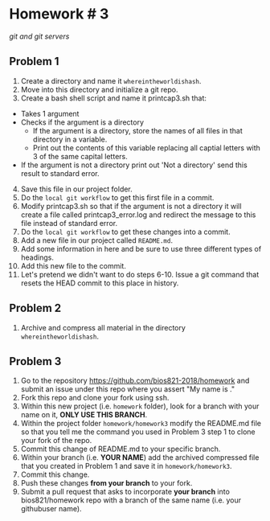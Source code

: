 # Homework \# 3
*git and git servers*

## Problem 1
1. Create a directory and name it `whereintheworldishash`.
2. Move into this directory and initialize a git repo.
3. Create a bash shell script and name it printcap3.sh that:  
- Takes 1 argument
- Checks if the argument is a directory
    - If the argument is a directory, store the names of all files in that directory in a variable.
    - Print out the contents of this variable replacing all captial letters with 3 of the same capital letters.
- If the argument is not a directory print out 'Not a directory' send this result to standard error.
4. Save this file in our project folder.
5. Do the `local git workflow` to get this first file in a commit.
6. Modify printcap3.sh so that if the argument is not a directory it will create a file called printcap3_error.log and
redirect the message to this file instead of standard error.
7. Do the `local git workflow` to get these changes into a commit.
8. Add a new file in our project called `README.md`.
9. Add some information in here and be sure to use three different types of headings.
10. Add this new file to the commit.
11. Let's pretend we didn't want to do steps 6-10. Issue a git command that resets the HEAD commit to this place in history.


## Problem 2
1. Archive and compress all material in the directory `whereintheworldishash`.

## Problem 3
1. Go to the repository https://github.com/bios821-2018/homework and submit an issue under this repo where you assert
"My name is <fill in your real name here>."
2. Fork this repo and clone your fork using ssh.
3. Within this new project (i.e. `homework` folder), look for a branch with your name on it, **ONLY USE THIS BRANCH**.
4. Within the project folder `homework/homework3` modify the README.md file so that you tell me the command you used in Problem 3 step 1
to clone your fork of the repo.
5. Commit this change of README.md to your specific branch.
6. Within your branch (i.e. **YOUR NAME**) add the archived compressed file that you created in Problem 1 and save it
in `homework/homework3`.
7. Commit this change.
8. Push these changes **from your branch** to your fork.
9. Submit a pull request that asks to incorporate **your branch** into bios821/homework repo with a branch of the same name (i.e.
your githubuser name).
